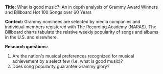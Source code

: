 <b>Title:</b> What is good music?: An in depth analysis of Grammy Award Winners and Billboard Hot 100 Songs over 60 Years

<b>Context:</b> Grammy nominees are selected by media companies and individual members registered with The Recording Academy (NARAS). The Billboard charts tabulate the relative weekly popularity of songs and albums in the U.S. and elsewhere. 

<b>Research questions: </b>
  1. Are the nation's musical preferences recognized for musical achievement by a select few (i.e. what is good music)? 
  2. Does song popularity guarantee Grammy glory?
  
 
